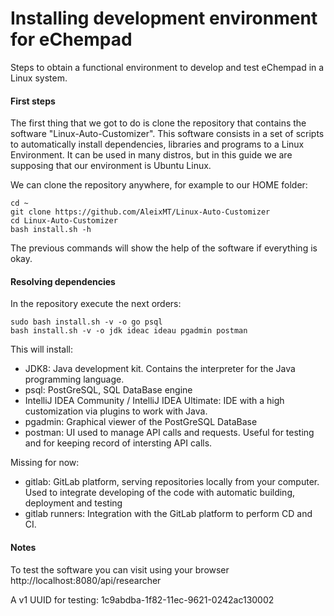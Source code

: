 # Installing development environment for eChempad

Steps to obtain a functional environment to develop and test eChempad in a Linux system.

#### First steps

The first thing that we got to do is clone the repository that contains the software "Linux-Auto-Customizer". This software consists in a set of scripts to automatically install dependencies, libraries and programs to a Linux Environment. It can be used in many distros, but in this guide we are supposing that our environment is Ubuntu Linux.

We can clone the repository anywhere, for example to our HOME folder:

```
cd ~
git clone https://github.com/AleixMT/Linux-Auto-Customizer
cd Linux-Auto-Customizer
bash install.sh -h
```

The previous commands will show the help of the software if everything is okay.

#### Resolving dependencies

In the repository execute the next orders:
```
sudo bash install.sh -v -o go psql
bash install.sh -v -o jdk ideac ideau pgadmin postman
```

This will install:
  * JDK8: Java development kit. Contains the interpreter for the Java programming language. 
  * psql: PostGreSQL, SQL DataBase engine
  * IntelliJ IDEA Community / IntelliJ IDEA Ultimate: IDE with a high customization via plugins to work with Java. 
  * pgadmin: Graphical viewer of the PostGreSQL DataBase
  * postman: UI used to manage API calls and requests. Useful for testing and for keeping record of intersting API calls.
  
  Missing for now:
  * gitlab: GitLab platform, serving repositories locally from your computer. Used to integrate developing of the code with automatic building, deployment and testing 
  * gitlab runners: Integration with the GitLab platform to perform CD and CI. 
  
  
#### Notes
To test the software you can visit using your browser
http://localhost:8080/api/researcher

A v1 UUID for testing: 1c9abdba-1f82-11ec-9621-0242ac130002


  
 
  

